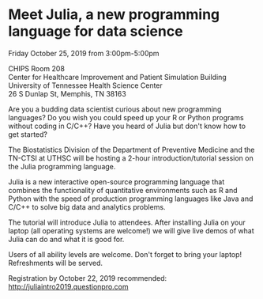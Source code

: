 # Meet Julia, a new programming language for data science

Friday October 25, 2019 from 3:00pm-5:00pm

CHIPS Room 208   
Center for Healthcare Improvement and Patient Simulation Building  
University of Tennessee Health Science Center  
26 S Dunlap St, Memphis, TN 38163   

Are you a budding data scientist curious about new programming
languages?  Do you wish you could speed up your R or Python programs
without coding in C/C++?  Have you heard of Julia but don't know how
to get started?

The Biostatistics Division of the Department of Preventive Medicine and the TN-CTSI at
UTHSC will be hosting a 2-hour introduction/tutorial session on the
Julia programming language.

Julia is a new interactive open-source programming language that
combines the functionality of quantitative environments such as R and
Python with the speed of production programming languages like Java
and C/C++ to solve big data and analytics problems.

The tutorial will introduce Julia to attendees. After installing Julia
on your laptop (all operating systems are welcome!) we will give
live demos of what Julia can do and what it is good for.

Users of all ability levels are welcome.  Don't forget to bring your
laptop! Refreshments will be served.

Registration by October 22, 2019 recommended: 
http://juliaintro2019.questionpro.com
